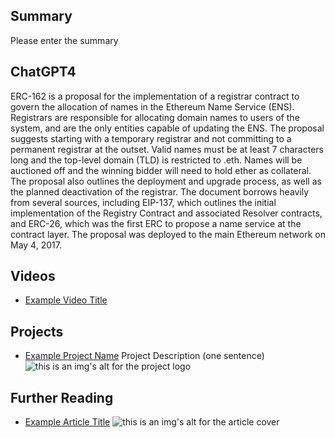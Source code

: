 ## Summary

Please enter the summary

## ChatGPT4

ERC-162 is a proposal for the implementation of a registrar contract to govern the allocation of names in the Ethereum Name Service (ENS). Registrars are responsible for allocating domain names to users of the system, and are the only entities capable of updating the ENS. The proposal suggests starting with a temporary registrar and not committing to a permanent registrar at the outset. Valid names must be at least 7 characters long and the top-level domain (TLD) is restricted to .eth. Names will be auctioned off and the winning bidder will need to hold ether as collateral. The proposal also outlines the deployment and upgrade process, as well as the planned deactivation of the registrar. The document borrows heavily from several sources, including EIP-137, which outlines the initial implementation of the Registry Contract and associated Resolver contracts, and ERC-26, which was the first ERC to propose a name service at the contract layer. The proposal was deployed to the main Ethereum network on May 4, 2017.

## Videos

- [Example Video Title](https://www.youtube.com/watch?v=TDGq4aeevgY)

## Projects

- [Example Project Name](https://xxxx.xxx/xxxxx) Project Description (one sentence) ![this is an img's alt for the project logo](https://xxxx.xxx/project-logo.xxx)

## Further Reading

- [Example Article Title](https://xxxx.xxx/xxxxx) ![this is an img's alt for the article cover](https://xxxx.xxx/article-cover.xxx)
